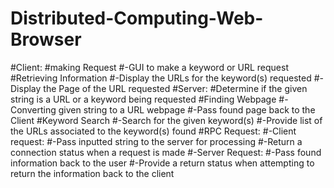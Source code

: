 # Distributed-Computing-Web-Browser

#Client:
  #making Request
    #-GUI to make a keyword or URL request
  #Retrieving Information
    #-Display the URLs for the keyword(s) requested
    #-Display the Page of the URL requested
#Server:
  #Determine if the given string is a URL or a keyword being requested
    #Finding Webpage
      #-Converting given string to a URL webpage 
      #-Pass found page back to the Client
    #Keyword Search
      #-Search for the given keyword(s)
      #-Provide list of the URLs associated to the keyword(s) found
#RPC Request:
  #-Client request:
    #-Pass inputted string to the server for processing
    #-Return a connection status when a request is made
  #-Server Request:
    #-Pass found information back to the user
    #-Provide a return status when attempting to return the information back to the client
